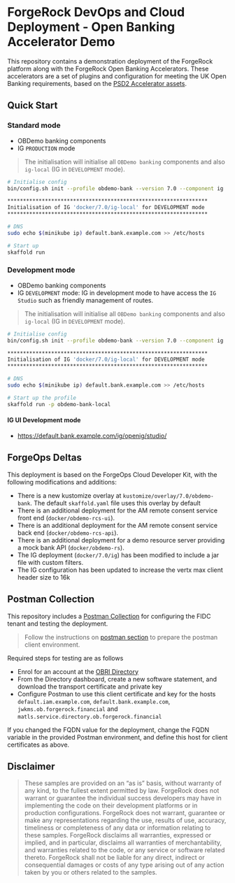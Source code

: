 # ForgeRock DevOps and Cloud Deployment - Open Banking Accelerator Demo

This repository contains a demonstration deployment of the ForgeRock platform along with the ForgeRock Open Banking Accelerators. These accelerators are a set of plugins and configuration for meeting the UK Open Banking requirements, based on the [PSD2 Accelerator assets](https://github.com/ForgeRock/PSD2-Accelerators/tree/OpenBankingAccelerators).


## Quick Start

### Standard mode
- OBDemo banking components
- IG `PRODUCTION` mode
> The initialisation will initialise all `OBDemo banking` components and also `ig-local` (IG in `DEVELOPMENT` mode).
```bash
# Initialise config
bin/config.sh init --profile obdemo-bank --version 7.0 --component ig

****************************************************************
Initialisation of IG 'docker/7.0/ig-local' for DEVELOPMENT mode
****************************************************************

# DNS
sudo echo $(minikube ip) default.bank.example.com >> /etc/hosts

# Start up 
skaffold run 
```
### Development mode
- OBDemo banking components
- IG `DEVELOPMENT` mode: IG in development mode to have access the `IG Studio` such as friendly management of routes.
> The initialisation will initialise all `OBDemo banking` components and also `ig-local` (IG in `DEVELOPMENT` mode).
```bash
# Initialise config
bin/config.sh init --profile obdemo-bank --version 7.0 --component ig

****************************************************************
Initialisation of IG 'docker/7.0/ig-local' for DEVELOPMENT mode
****************************************************************

# DNS
sudo echo $(minikube ip) default.bank.example.com >> /etc/hosts

# Start up the profile
skaffold run -p obdemo-bank-local
```
#### IG UI Development mode
- https://default.bank.example.com/ig/openig/studio/

## ForgeOps Deltas

This deployment is based on the ForgeOps Cloud Developer Kit, with the following modifications and additions:

- There is a new kustomize overlay at `kustomize/overlay/7.0/obdemo-bank`. The default `skaffold.yaml` file uses this overlay by default
- There is an additional deployment for the AM remote consent service front end (`docker/obdemo-rcs-ui`).
- There is an additional deployment for the AM remote consent service back end (`docker/obdemo-rcs-api`).
- There is an additional deployment for a demo resource server providing a mock bank API (`docker/obdemo-rs`).
- The IG deployment (`docker/7.0/ig`) has been modified to include a jar file with custom filters.
- The IG configuration has been updated to increase the vertx max client header size to 16k

## Postman Collection

This repository includes a [Postman Collection](postman) for configuring the FIDC tenant and testing the deployment. 
> Follow the instructions on [postman section](postman/readme.md) to prepare the postman client environment.

Required steps for testing are as follows

- Enrol for an account at the [OBRI Directory](https://directory.ob.forgerock.financial)
- From the Directory dashboard, create a new software statement, and download the transport certificate and private key
- Configure Postman to use this client certificate and key for the hosts `default.iam.example.com`, `default.bank.example.com`, `jwkms.ob.forgerock.financial` and `matls.service.directory.ob.forgerock.financial`

If you changed the FQDN value for the deployment, change the FQDN variable in the provided Postman environment, and define this host for client certificates as above.


## Disclaimer

>These samples are provided on an “as is” basis, without warranty of any kind, to the fullest extent
permitted by law. ForgeRock does not warrant or guarantee the individual success developers
may have in implementing the code on their development platforms or in
production configurations. ForgeRock does not warrant, guarantee or make any representations
regarding the use, results of use, accuracy, timeliness or completeness of any data or
information relating to these samples. ForgeRock disclaims all warranties, expressed or implied, and
in particular, disclaims all warranties of merchantability, and warranties related to the code, or any
service or software related thereto. ForgeRock shall not be liable for any direct, indirect or
consequential damages or costs of any type arising out of any action taken by you or others related
to the samples.

